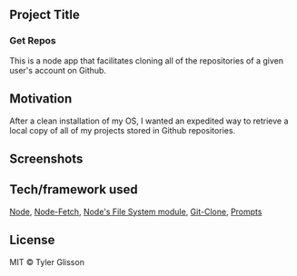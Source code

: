 ## Project Title
### Get Repos
This is a node app that facilitates cloning all of the repositories of a given user's account on Github.

## Motivation
After a clean installation of my OS, I wanted an expedited way to retrieve a local copy of all of my projects stored in Github repositories.  

<!-- ## View Live -->
<!-- [tglisson.com](https://www.tglisson.com) -->

## Screenshots
<!-- ![Screenshot of Portfolio Site](https://raw.githubusercontent.com/TylerGlisson/portfolio3/master/img/Portfolio%20Screen.png) -->

## Tech/framework used
<!-- [React](https://github.com/facebook/react), [Create React App](https://github.com/facebook/create-react-app), Javascript, HTML, CSS -->
[Node](https://nodejs.org/), [Node-Fetch](https://www.npmjs.com/package/node-fetch), [Node's File System module](https://nodejs.org/api/fs.html), [Git-Clone](https://www.npmjs.com/package/git-clone), [Prompts](https://www.npmjs.com/package/prompts)

## License
MIT © Tyler Glisson